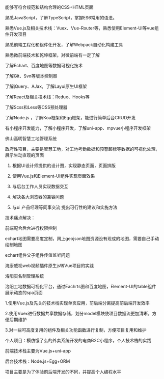 

能够写符合规范和结构合理的CSS+HTML页面

熟悉JavaScript，了解TypeScript，掌握ES6常用的语法。

熟悉Vue.js及相关技术栈：Vuex、Vue-Router等，熟悉使用Element-UI等vue组件开发项目

熟悉前端工程化和组件化开发，了解Webpack自动化构建工具

熟悉微前端技术和乾坤框架，对微前端有一定了解

了解Echart、百度地图等数据可视化技术

了解Git、Svn等版本控制器

了解jQuery、AJax，了解Layui原生UI框架

了解React及相关技术栈：Redux、Hooks等

了解Scss和Less等CSS预处理器

了解Node.js ，了解Koa框架和Egg框架，能进行简单后台CRUD开发

有小程序开发能力，了解小程序开发，了解uni-app、mpvue小程序开发框架































佛山高明智慧工地管理系统

政府性项目，主要是智慧工地，对工地考勤数据和预警超标等数据的可视化处理，展示生动直观的页面

1. 根据UI设计师提供的设计图，实现静态页面，页面排版

2. 使用Vue.js和Element-UI组件实现页面效果

3. 与后台工作人员实现数据交互

4. 解决各大浏览器的兼容问题

5. 与ui 产品经理等同事交流 提出可行性的建议和实施方法

技术痛点解决：

前端配合后台进行权限控制

echart地图需要高度定制，网上geojson地图资源没有现成的地图，需要自己手动绘制地图

echart组件父子组件传值监听问题 

海康威视web视频插件原生js转Vue项目的实践





洛阳实名制管理系统

洛阳工地数据可视化平台，通过Eachrts图和百度地图，Element-UI的table组件展示动态的spa页面

1.使用Vue.js及先关的技术栈实现单页应用，前后端分离提高前后端开发效率

2.使用Vuex进行数据共享数据存储，划分model模块使项目数据流更加清晰，方便后期维护

3.对一些可高度复用的组件及相关功能函数进行复制，方便项目复用和维护



个人项目：模仿饿了么的外卖系统开发的电商B2C小程序，个人技术栈的实践

前端技术栈主要为Vue.js+uni-app

后台技术栈：Node.js+Egg+ORM

项目主要是为了体验前后端开发的不同，并提高个人编程水平

